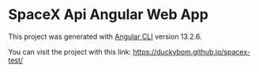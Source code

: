 # SpaceX Api Angular Web App

This project was generated with [Angular CLI](https://github.com/angular/angular-cli) version 13.2.6.

You can visit the project with this link: https://duckybom.github.io/spacex-test/

